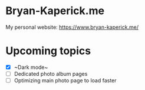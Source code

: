 # Bryan-Kaperick.me
My personal website: 
https://www.bryan-kaperick.me/

# Upcoming topics
- [x] ~Dark mode~
- [ ] Dedicated photo album pages
- [ ] Optimizing main photo page to load faster
